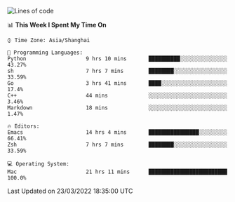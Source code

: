 <!--START_SECTION:waka-->
![Lines of code](https://img.shields.io/badge/From%20Hello%20World%20I%27ve%20Written-22%20Thousand%20lines%20of%20code-blue)

📊 **This Week I Spent My Time On** 

```text
⌚︎ Time Zone: Asia/Shanghai

💬 Programming Languages: 
Python                   9 hrs 10 mins       ██████████░░░░░░░░░░░░░░░   43.27% 
sh                       7 hrs 7 mins        ████████░░░░░░░░░░░░░░░░░   33.59% 
Go                       3 hrs 41 mins       ████░░░░░░░░░░░░░░░░░░░░░   17.4% 
C++                      44 mins             ░░░░░░░░░░░░░░░░░░░░░░░░░   3.46% 
Markdown                 18 mins             ░░░░░░░░░░░░░░░░░░░░░░░░░   1.47%

🔥 Editors: 
Emacs                    14 hrs 4 mins       ████████████████░░░░░░░░░   66.41% 
Zsh                      7 hrs 7 mins        ████████░░░░░░░░░░░░░░░░░   33.59%

💻 Operating System: 
Mac                      21 hrs 11 mins      █████████████████████████   100.0%

```


 Last Updated on 23/03/2022 18:35:00 UTC
<!--END_SECTION:waka-->
